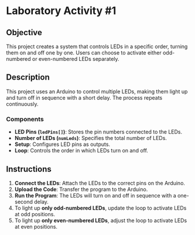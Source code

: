 # Laboratory Activity #1


## Objective  
This project creates a system that controls LEDs in a specific order, turning them on and off one by one. Users can choose to activate either odd-numbered or even-numbered LEDs separately.  

## Description  
This project uses an Arduino to control multiple LEDs, making them light up and turn off in sequence with a short delay. The process repeats continuously.  

### Components  
- **LED Pins (`ledPins[]`)**: Stores the pin numbers connected to the LEDs.  
- **Number of LEDs (`numLeds`)**: Specifies the total number of LEDs.  
- **Setup**: Configures LED pins as outputs.  
- **Loop**: Controls the order in which LEDs turn on and off.  

## Instructions  

1. **Connect the LEDs**: Attach the LEDs to the correct pins on the Arduino.  
2. **Upload the Code**: Transfer the program to the Arduino.  
3. **Run the Program**: The LEDs will turn on and off in sequence with a one-second delay.  
4. To light up **only odd-numbered LEDs**, update the loop to activate LEDs at odd positions.  
5. To light up **only even-numbered LEDs**, adjust the loop to activate LEDs at even positions.  
